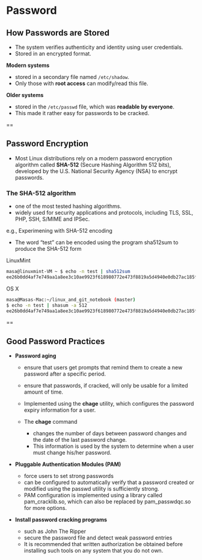 # Password

## How Passwords are Stored
- The system verifies authenticity and identity using user credentials.
- Stored in an encrypted format.

**Modern systems**
- stored in a secondary file named `/etc/shadow`.
- Only those with **root access** can modify/read this file.

**Older systems**
- stored in the `/etc/passwd` file, which was **readable by everyone**.
- This made it rather easy for passwords to be cracked.

==

## Password Encryption

- Most Linux distributions rely on a modern password encryption algorithm called **SHA-512** (Secure Hashing Algorithm 512 bits), developed by the U.S. National Security Agency (NSA) to encrypt passwords.

### The SHA-512 algorithm
- one of the most tested hashing algorithms.
- widely used for security applications and protocols, including TLS, SSL, PHP, SSH, S/MIME and IPSec.

e.g., Experimening with SHA-512 encoding
- The word “test” can be encoded using the program sha512sum to produce the SHA-512 form

LinuxMint
```bash
masa@linuxmint-VM ~ $ echo -n test | sha512sum
ee26b0dd4af7e749aa1a8ee3c10ae9923f618980772e473f8819a5d4940e0db27ac185f8a0e1d5f84f88bc887fd67b143732c304cc5fa9ad8e6f57f50028a8ff  -
```

OS X
```bash
masa@Masas-Mac:~/linux_and_git_notebook (master)
$ echo -n test | shasum -a 512
ee26b0dd4af7e749aa1a8ee3c10ae9923f618980772e473f8819a5d4940e0db27ac185f8a0e1d5f84f88bc887fd67b143732c304cc5fa9ad8e6f57f50028a8ff  -
```

==

## Good Password Practices

- **Password aging**
    + ensure that users get prompts that remind them to create a new password after a specific period.
    + ensure that passwords, if cracked, will only be usable for a limited amount of time.
    + Implemented using the **chage** utility, which configures the password expiry information for a user.

    + The **chage** command
        * changes the number of days between password changes and the date of the last password change.
        * This information is used by the system to determine when a user must change his/her password.

- **Pluggable Authentication Modules (PAM)**
    - force users to set strong passwords
    - can be configured to automatically verify that a password created or modified using the passwd utility is sufficiently strong.
    - PAM configuration is implemented using a library called pam_cracklib.so, which can also be replaced by pam_passwdqc.so for more options.

- **Install password cracking programs** 
    - such as John The Ripper
    - secure the password file and detect weak password entries
    - It is recommended that written authorization be obtained before installing such tools on any system that you do not own.
